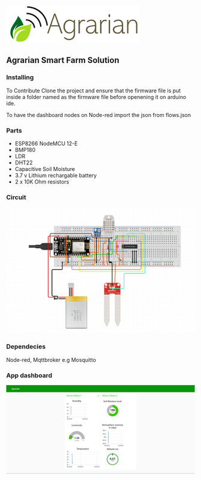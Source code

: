 ![](Agrarian-logo-horizontal.PNG)

## Agrarian Smart Farm Solution

### Installing

To Contribute Clone the project and ensure that the firmware file is put inside a folder named as the firmware file before openening it on arduino ide.

To have the dashboard nodes on Node-red import the json from flows.json

### Parts

 * ESP8266 NodeMCU 12-E
 * BMP180
 * LDR
 * DHT22
 * Capacitive Soil Moisture
 * 3.7 v Lithium rechargable battery
 * 2 x 10K Ohm resistors

### Circuit
 
![](circuit.PNG)

### Dependecies

Node-red, Mqttbroker e.g Mosquitto

### App dashboard

![](Agrarian-Node-red-Dash.PNG)


  
